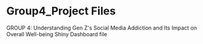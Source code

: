 # Group4_Project Files
GROUP 4: Understanding Gen Z's Social Media Addiction and Its Impact on Overall Well-being Shiny Dashboard file

